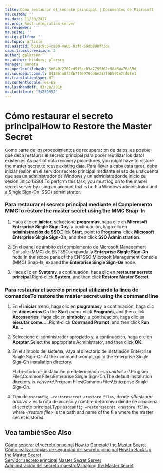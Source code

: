 ```yaml
---
title: Cómo restaurar el secreto principal | Documentos de Microsoft
ms.custom: ''
ms.date: 11/30/2017
ms.prod: host-integration-server
ms.reviewer: ''
ms.suite: ''
ms.tgt_pltfrm: ''
ms.topic: article
ms.assetid: b331c9c5-ca90-4a05-b3f6-59db88bf73dc
caps.latest.revision: 3
author: gplarsen
ms.author: hisdocs; plarsen
manager: anneta
ms.openlocfilehash: 5e640f2762ed9f9cc03a7795062c98a6aa76a59d
ms.sourcegitcommit: 8418b1a8f38b7f56979cd6e203f0b591e2f40fe1
ms.translationtype: HT
ms.contentlocale: es-ES
ms.lasthandoff: 03/28/2018
ms.locfileid: "30250952"
---
```

# <a name="how-to-restore-the-master-secret"></a><span data-ttu-id="02a36-102">Cómo restaurar el secreto principal</span><span class="sxs-lookup"><span data-stu-id="02a36-102">How to Restore the Master Secret</span></span>
<span data-ttu-id="02a36-103">Como parte de los procedimientos de recuperación de datos, es posible que deba restaurar el secreto principal para poder reutilizar los datos existentes.</span><span class="sxs-lookup"><span data-stu-id="02a36-103">As part of data recovery procedures, you might have to restore the master secret to reuse existing data.</span></span> <span data-ttu-id="02a36-104">Para llevar a cabo esta tarea, debe iniciar sesión en el servidor secreto principal mediante el uso de una cuenta que sea un administrador de Windows y un administrador de inicio de sesión único (SSO).</span><span class="sxs-lookup"><span data-stu-id="02a36-104">To perform this task, you must log on to the master secret server by using an account that is both a Windows administrator and a Single Sign-On (SSO) administrator.</span></span>  
  
### <a name="to-restore-the-master-secret-using-the-mmc-snap-in"></a><span data-ttu-id="02a36-105">Para restaurar el secreto principal mediante el Complemento MMC</span><span class="sxs-lookup"><span data-stu-id="02a36-105">To restore the master secret using the MMC Snap-In</span></span>  
  
1.  <span data-ttu-id="02a36-106">Haga clic en **iniciar**, seleccione **programas**, haga clic en **Microsoft Enterprise Single Sign-On**y, a continuación, haga clic en **administración de SSO**.</span><span class="sxs-lookup"><span data-stu-id="02a36-106">Click **Start**, point to **Programs**, click **Microsoft Enterprise Single Sign-On**, and then click **SSO Administration**.</span></span>  
  
2.  <span data-ttu-id="02a36-107">En el panel de ámbito del complemento de Microsoft Management Console (MMC) de ENTSSO, expanda la **Enterprise Single Sign-On** nodo.</span><span class="sxs-lookup"><span data-stu-id="02a36-107">In the scope pane of the ENTSSO Microsoft Management Console (MMC) Snap-In, expand the **Enterprise Single Sign-On** node.</span></span>  
  
3.  <span data-ttu-id="02a36-108">Haga clic en **System**y, a continuación, haga clic en **restaurar secreto principal**.</span><span class="sxs-lookup"><span data-stu-id="02a36-108">Right-click **System**, and then click **Restore Master Secret**.</span></span>  
  
### <a name="to-restore-the-master-secret-using-the-command-line"></a><span data-ttu-id="02a36-109">Para restaurar el secreto principal utilizando la línea de comandos</span><span class="sxs-lookup"><span data-stu-id="02a36-109">To restore the master secret using the command line</span></span>  
  
1.  <span data-ttu-id="02a36-110">En el **iniciar** menú, haga clic en **programas**y, a continuación, haga clic en **Accesorios**.</span><span class="sxs-lookup"><span data-stu-id="02a36-110">On the **Start** menu, click **Programs**, and then click **Accessories**.</span></span> <span data-ttu-id="02a36-111">Haga clic en **símbolo**y, a continuación, haga clic en **ejecutar como...** .</span><span class="sxs-lookup"><span data-stu-id="02a36-111">Right-click **Command Prompt**, and then click **Run As…**.</span></span>  
  
2.  <span data-ttu-id="02a36-112">Seleccione el administrador apropiado y, a continuación, haga clic en **Aceptar**.</span><span class="sxs-lookup"><span data-stu-id="02a36-112">Select the appropriate Administrator, and then click **OK**.</span></span>  
  
3.  <span data-ttu-id="02a36-113">En el símbolo del sistema, vaya al directorio de instalación Enterprise Single Sign-On.</span><span class="sxs-lookup"><span data-stu-id="02a36-113">At the command prompt, go to the Enterprise Single Sign-On installation directory.</span></span>  
  
     <span data-ttu-id="02a36-114">El directorio de instalación predeterminado es  *\<unidad >*: \Program Files\Common Files\Enterprise Single Sign-On.</span><span class="sxs-lookup"><span data-stu-id="02a36-114">The default installation directory is *\<drive>*:\Program Files\Common Files\Enterprise Single Sign-On.</span></span>  
  
4.  <span data-ttu-id="02a36-115">Tipo de `ssoconfig –restoresecret <restore file>`, donde  *\<Restaurar archivo >* es la ruta de acceso y nombre del archivo donde se almacena el secreto principal.</span><span class="sxs-lookup"><span data-stu-id="02a36-115">Type `ssoconfig –restoresecret <restore file>`, where *\<restore file>* is the path and name of the file where the master secret is stored.</span></span>  
  
## <a name="see-also"></a><span data-ttu-id="02a36-116">Vea también</span><span class="sxs-lookup"><span data-stu-id="02a36-116">See Also</span></span>  
 <span data-ttu-id="02a36-117">[Cómo generar el secreto principal](../esso/how-to-generate-the-master-secret.md) </span><span class="sxs-lookup"><span data-stu-id="02a36-117">[How to Generate the Master Secret](../esso/how-to-generate-the-master-secret.md) </span></span>  
 <span data-ttu-id="02a36-118">[Cómo realizar copias de seguridad del secreto principal](../esso/how-to-back-up-the-master-secret.md) </span><span class="sxs-lookup"><span data-stu-id="02a36-118">[How to Back Up the Master Secret](../esso/how-to-back-up-the-master-secret.md) </span></span>  
 <span data-ttu-id="02a36-119">[Servidor secreto principal](../esso/master-secret-server.md) </span><span class="sxs-lookup"><span data-stu-id="02a36-119">[Master Secret Server](../esso/master-secret-server.md) </span></span>  
 [<span data-ttu-id="02a36-120">Administración del secreto maestro</span><span class="sxs-lookup"><span data-stu-id="02a36-120">Managing the Master Secret</span></span>](../esso/managing-the-master-secret.md)